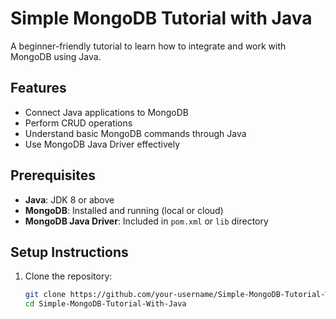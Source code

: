 
# Simple MongoDB Tutorial with Java
A beginner-friendly tutorial to learn how to integrate and work with MongoDB using Java.

## Features
- Connect Java applications to MongoDB
- Perform CRUD operations
- Understand basic MongoDB commands through Java
- Use MongoDB Java Driver effectively

## Prerequisites
- **Java**: JDK 8 or above
- **MongoDB**: Installed and running (local or cloud)
- **MongoDB Java Driver**: Included in `pom.xml` or `lib` directory

## Setup Instructions
1. Clone the repository:
   ```bash
   git clone https://github.com/your-username/Simple-MongoDB-Tutorial-With-Java.git
   cd Simple-MongoDB-Tutorial-With-Java

